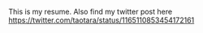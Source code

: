 This is my resume.
Also find my twitter post here https://twitter.com/taotara/status/1165110853454172161